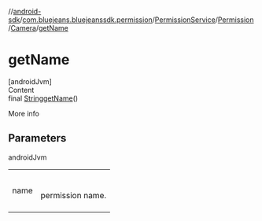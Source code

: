 //[android-sdk](../../../../../index.md)/[com.bluejeans.bluejeanssdk.permission](../../../index.md)/[PermissionService](../../index.md)/[Permission](../index.md)/[Camera](index.md)/[getName](get-name.md)



# getName  
[androidJvm]  
Content  
final [String](https://developer.android.com/reference/kotlin/java/lang/String.html)[getName](get-name.md)()  
  
More info  


## Parameters  
  
androidJvm  
  
| | |
|---|---|
| <a name="com.bluejeans.bluejeanssdk.permission/PermissionService.Permission.Camera/getName/#/PointingToDeclaration/"></a>name| <a name="com.bluejeans.bluejeanssdk.permission/PermissionService.Permission.Camera/getName/#/PointingToDeclaration/"></a><br><br>permission name.<br><br>|
  
  



